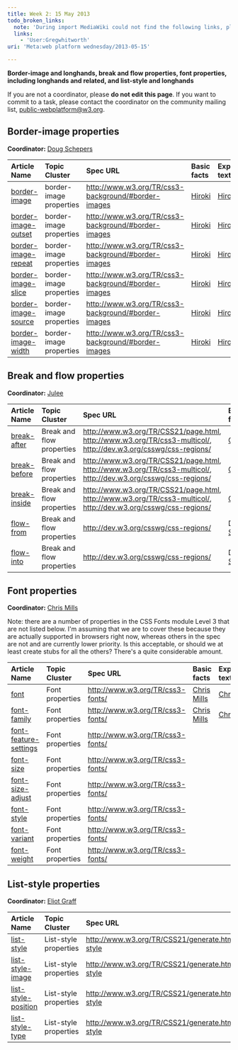 ```yaml
---
title: Week 2: 15 May 2013
todo_broken_links:
  note: 'During import MediaWiki could not find the following links, please fix and adjust this list.'
  links:
    - 'User:Gregwhitworth'
uri: 'Meta:web platform wednesday/2013-05-15'

---
```

**Border-image and longhands, break and flow properties, font properties, including longhands and related, and list-style and longhands**

If you are not a coordinator, please **do not edit this page**. If you want to commit to a task, please contact the coordinator on the community mailing list, [public-webplatform@w3.org](mailto:public-webplatform@w3.org?subject=(WPW)).

## <span>Border-image properties</span>

**Coordinator:** [Doug Schepers](/User:Shepazu)

|Article Name|Topic Cluster|Spec URL|Basic facts|Explanatory text|Examples|Links|Review|Notes|
|:-----------|:------------|:-------|:----------|:---------------|:-------|:----|:-----|:----|
|[border-image](/css/properties/border-image)|border-image properties|<http://www.w3.org/TR/css3-background/#border-images>|[Hiroki](/User:Hiroki)|[Hiroki](/User:Hiroki)|[Hiroki](/User:Hiroki)|[Hiroki](/User:Hiroki)|[Shepazu](/User:Shepazu)||
|[border-image-outset](/css/properties/border-image-outset)|border-image properties|<http://www.w3.org/TR/css3-background/#border-images>|[Hiroki](/User:Hiroki)|[Hiroki](/User:Hiroki)|[Hiroki](/User:Hiroki)|[Hiroki](/User:Hiroki)|[Shepazu](/User:Shepazu)||
|[border-image-repeat](/css/properties/border-image-repeat)|border-image properties|<http://www.w3.org/TR/css3-background/#border-images>|[Hiroki](/User:Hiroki)|[Hiroki](/User:Hiroki)|[Hiroki](/User:Hiroki)|[Hiroki](/User:Hiroki)|[Shepazu](/User:Shepazu)||
|[border-image-slice](/css/properties/border-image-slice)|border-image properties|<http://www.w3.org/TR/css3-background/#border-images>|[Hiroki](/User:Hiroki)|[Hiroki](/User:Hiroki)|[Hiroki](/User:Hiroki)|[Hiroki](/User:Hiroki)|[Shepazu](/User:Shepazu)||
|[border-image-source](/css/properties/border-image-source)|border-image properties|<http://www.w3.org/TR/css3-background/#border-images>|[Hiroki](/User:Hiroki)|[Hiroki](/User:Hiroki)|[Hiroki](/User:Hiroki)|[Hiroki](/User:Hiroki)|[Shepazu](/User:Shepazu)||
|[border-image-width](/css/properties/border-image-width)|border-image properties|<http://www.w3.org/TR/css3-background/#border-images>|[Hiroki](/User:Hiroki)|[Hiroki](/User:Hiroki)|[Hiroki](/User:Hiroki)|[Hiroki](/User:Hiroki)|[Shepazu](/User:Shepazu)||

## <span>Break and flow properties</span>

**Coordinator:** [Julee](/User:Julee)

|Article Name|Topic Cluster|Spec URL|Basic facts|Explanatory text|Examples|Links|Review|Notes|
|:-----------|:------------|:-------|:----------|:---------------|:-------|:----|:-----|:----|
|[break-after](/css/properties/break-after)|Break and flow properties|<http://www.w3.org/TR/CSS21/page.html>, <http://www.w3.org/TR/css3-multicol/>, <http://dev.w3.org/csswg/css-regions/>|[Greg](/w/index.php?title=User:Gregwhitworth&action=edit&redlink=1)|[Greg](/w/index.php?title=User:Gregwhitworth&action=edit&redlink=1)|[Greg](/w/index.php?title=User:Gregwhitworth&action=edit&redlink=1)|[Greg](/w/index.php?title=User:Gregwhitworth&action=edit&redlink=1)|[Julee](/User:Julee)||
|[break-before](/css/properties/break-before)|Break and flow properties|<http://www.w3.org/TR/CSS21/page.html>, <http://www.w3.org/TR/css3-multicol/>, <http://dev.w3.org/csswg/css-regions/>|[Greg](/w/index.php?title=User:Gregwhitworth&action=edit&redlink=1)|[Greg](/w/index.php?title=User:Gregwhitworth&action=edit&redlink=1)|[Greg](/w/index.php?title=User:Gregwhitworth&action=edit&redlink=1)|[Greg](/w/index.php?title=User:Gregwhitworth&action=edit&redlink=1)|[Julee](/User:Julee)||
|[break-inside](/css/properties/break-inside)|Break and flow properties|<http://www.w3.org/TR/CSS21/page.html>, <http://www.w3.org/TR/css3-multicol/>, <http://dev.w3.org/csswg/css-regions/>|[Greg](/w/index.php?title=User:Gregwhitworth&action=edit&redlink=1)|[Greg](/w/index.php?title=User:Gregwhitworth&action=edit&redlink=1)|[Greg](/w/index.php?title=User:Gregwhitworth&action=edit&redlink=1)|[Greg](/w/index.php?title=User:Gregwhitworth&action=edit&redlink=1)|[Julee](/User:Julee)||
|[flow-from](/css/properties/flow-from)|Break and flow properties|<http://dev.w3.org/csswg/css-regions/>|Done: [Sierra](/User:Sierra)|Done: [Sierra](/User:Sierra)|Done: [Sierra](/User:Sierra)|Done: [Sierra](/User:Sierra)|Done: [Julee](/User:Julee)||
|[flow-into](/css/properties/flow-into)|Break and flow properties|<http://dev.w3.org/csswg/css-regions/>|Done: [Sierra](/User:Sierra)|Done: [Sierra](/User:Sierra)|Done: [Sierra](/User:Sierra)|Done: [Sierra](/User:Sierra)|Done: [Julee](/User:Julee)||

## <span>Font properties</span>

**Coordinator:** [Chris Mills](/User:Cmills)

Note: there are a number of properties in the CSS Fonts module Level 3 that are not listed below. I'm assuming that we are to cover these because they are actually supported in browsers right now, whereas others in the spec are not and are currently lower priority. Is this acceptable, or should we at least create stubs for all the others? There's a quite considerable amount.

|Article Name|Topic Cluster|Spec URL|Basic facts|Explanatory text|Examples|Links|Review|Notes|
|:-----------|:------------|:-------|:----------|:---------------|:-------|:----|:-----|:----|
|[font](/css/properties/font)|Font properties|<http://www.w3.org/TR/css3-fonts/>|[Chris Mills](/User:Cmills)|[Chris Mills](/User:Cmills)|[Chris Mills](/User:Cmills)|[Chris Mills](/User:Cmills)|||
|[font-family](/css/properties/font-family)|Font properties|<http://www.w3.org/TR/css3-fonts/>|[Chris Mills](/User:Cmills)|[Chris Mills](/User:Cmills)|[Chris Mills](/User:Cmills)|[Chris Mills](/User:Cmills)|||
|[font-feature-settings](/css/properties/font-feature-settings)|Font properties|<http://www.w3.org/TR/css3-fonts/>|||||||
|[font-size](/css/properties/font-size)|Font properties|<http://www.w3.org/TR/css3-fonts/>|||||||
|[font-size-adjust](/css/properties/font-size-adjust)|Font properties|<http://www.w3.org/TR/css3-fonts/>|||||||
|[font-style](/css/properties/font-style)|Font properties|<http://www.w3.org/TR/css3-fonts/>|||||||
|[font-variant](/css/properties/font-variant)|Font properties|<http://www.w3.org/TR/css3-fonts/>|||||||
|[font-weight](/css/properties/font-weight)|Font properties|<http://www.w3.org/TR/css3-fonts/>|||||||

## <span>List-style properties</span>

**Coordinator:** [Eliot Graff](/User:Eliot-MSFT)

|Article Name|Topic Cluster|Spec URL|Basic facts|Explanatory text|Examples|Links|Review|Notes|
|:-----------|:------------|:-------|:----------|:---------------|:-------|:----|:-----|:----|
|[list-style](/css/properties/list-style)|List-style properties|<http://www.w3.org/TR/CSS21/generate.html#list-style>|[Eliot Graff](/User:Eliot-MSFT)|[Eliot Graff](/User:Eliot-MSFT)|[Eliot Graff](/User:Eliot-MSFT)|[Eliot Graff](/User:Eliot-MSFT)|||
|[list-style-image](/css/properties/list-style-image)|List-style properties|<http://www.w3.org/TR/CSS21/generate.html#list-style>|||||||
|[list-style-position](/css/properties/list-style-position)|List-style properties|<http://www.w3.org/TR/CSS21/generate.html#list-style>|Andrei Oprea||||||
|[list-style-type](/css/properties/list-style-type)|List-style properties|<http://www.w3.org/TR/CSS21/generate.html#list-style>|Andrei Oprea||||||

